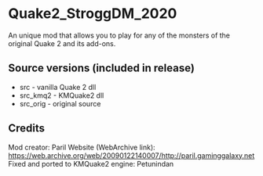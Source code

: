 # Quake2_StroggDM_2020
An unique mod that allows you to play for any of the monsters of the original Quake 2 and its add-ons.

## Source versions (included in release)
- src - vanilla Quake 2 dll  
- src_kmq2 - KMQuake2 dll  
- src_orig - original source  

## Credits
Mod creator: Paril Website (WebArchive link): https://web.archive.org/web/20090122140007/http://paril.gaminggalaxy.net  
Fixed and ported to KMQuake2 engine: Petunindan
